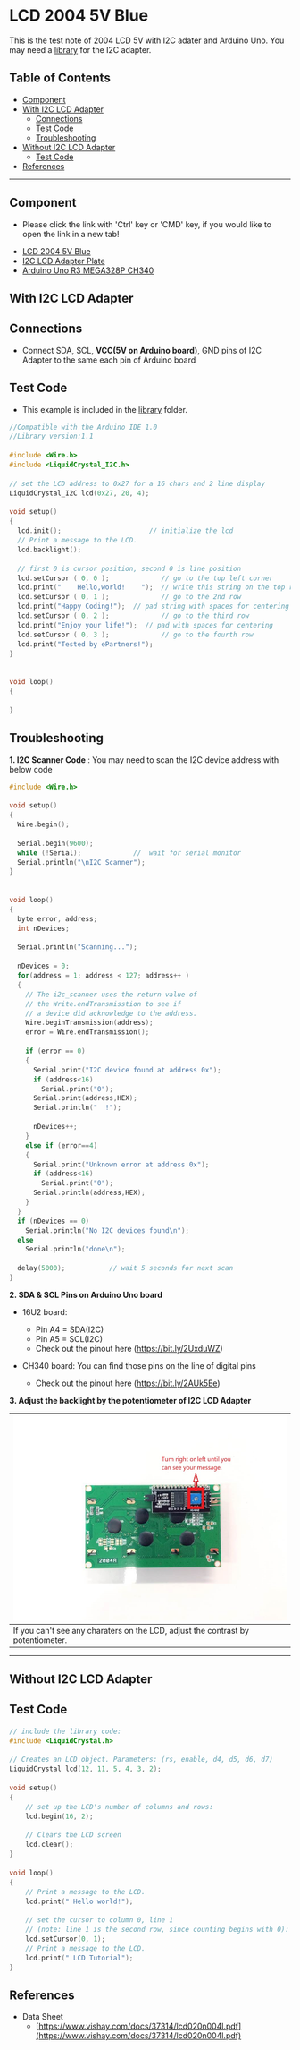 # LCD 2004 5V Blue

This is the test note of 2004 LCD 5V with I2C adater and Arduino Uno. You may need a [library](Library/) for the I2C adapter.

## Table of Contents
- [Component](#component)
- [With I2C LCD Adapter](#with-i2c-lcd-adapter)
  - [Connections](#connections)
  - [Test Code](#test-code)
  - [Troubleshooting](#troubleshooting)
- [Without I2C LCD Adapter](#without-i2c-lcd-adapter)
  - [Test Code](#test-code-1)
- [References](#references)
    
---
## Component
* Please click the link with 'Ctrl' key or 'CMD' key, if you would like to open the link in a new tab!

- [LCD 2004 5V Blue](https://www.trademe.co.nz/electronics-photography/other-electronics/electronic-components/other/listing-2660160453.htm?rsqid=4650463e25924747b8026095847336b4-002)
- [I2C LCD Adapter Plate](https://www.trademe.co.nz/electronics-photography/other-electronics/electronic-components/other/listing-2657940961.htm?rsqid=3915eefe3ba5453ca671aa0b010a3fbc-001/)
- [Arduino Uno R3 MEGA328P CH340](https://www.trademe.co.nz/electronics-photography/other-electronics/electronic-components/other/listing-2651898157.htm?rsqid=929e0e9ffa584c05a4e74094cd4b87c6-004/)

## With I2C LCD Adapter

## Connections
- Connect SDA, SCL, <b>VCC(5V on Arduino board)</b>, GND pins of I2C Adapter to the same each pin of Arduino board

## Test Code
* This example is included in the [library](Library/) folder.

```c++
//Compatible with the Arduino IDE 1.0
//Library version:1.1

#include <Wire.h> 
#include <LiquidCrystal_I2C.h>

// set the LCD address to 0x27 for a 16 chars and 2 line display
LiquidCrystal_I2C lcd(0x27, 20, 4);  

void setup()
{
  lcd.init();                      // initialize the lcd 
  // Print a message to the LCD.
  lcd.backlight();

  // first 0 is cursor position, second 0 is line position
  lcd.setCursor ( 0, 0 );             // go to the top left corner
  lcd.print("    Hello,world!    ");  // write this string on the top row
  lcd.setCursor ( 0, 1 );             // go to the 2nd row
  lcd.print("Happy Coding!");  // pad string with spaces for centering
  lcd.setCursor ( 0, 2 );             // go to the third row
  lcd.print("Enjoy your life!");  // pad with spaces for centering
  lcd.setCursor ( 0, 3 );             // go to the fourth row
  lcd.print("Tested by ePartners!");
}


void loop()
{
  
}
```

## Troubleshooting

<strong>1. I2C Scanner Code</strong> : You may need to scan the I2C device address with below code

```c++
#include <Wire.h> 

void setup()
{
  Wire.begin();

  Serial.begin(9600);
  while (!Serial);             //  wait for serial monitor
  Serial.println("\nI2C Scanner");
}


void loop()
{
  byte error, address;
  int nDevices;

  Serial.println("Scanning...");

  nDevices = 0;
  for(address = 1; address < 127; address++ )
  {
    // The i2c_scanner uses the return value of
    // the Write.endTransmisstion to see if
    // a device did acknowledge to the address.
    Wire.beginTransmission(address);
    error = Wire.endTransmission();

    if (error == 0)
    {
      Serial.print("I2C device found at address 0x");
      if (address<16)
        Serial.print("0");
      Serial.print(address,HEX);
      Serial.println("  !");

      nDevices++;
    }
    else if (error==4)
    {
      Serial.print("Unknown error at address 0x");
      if (address<16)
        Serial.print("0");
      Serial.println(address,HEX);
    }    
  }
  if (nDevices == 0)
    Serial.println("No I2C devices found\n");
  else
    Serial.println("done\n");

  delay(5000);           // wait 5 seconds for next scan
}
```


<strong>2. SDA & SCL Pins on Arduino Uno board</strong>
  - 16U2 board: 
    - Pin A4 = SDA(I2C)
    - Pin A5 = SCL(I2C)
    - Check out the pinout here (https://bit.ly/2UxduWZ)

  - CH340 board: You can find those pins on the line of digital pins
    - Check out the pinout here (https://bit.ly/2AUk5Ee)

<strong>3. Adjust the backlight by the potentiometer of I2C LCD Adapter</strong>
  
  | ![alt text](Pictures/2004.jpg "Turn the potentiometer") |
  | -- |
  | If you can't see any charaters on the LCD, adjust the contrast by potentiometer. |

---

## Without I2C LCD Adapter

## Test Code

```c
// include the library code:
#include <LiquidCrystal.h>

// Creates an LCD object. Parameters: (rs, enable, d4, d5, d6, d7)
LiquidCrystal lcd(12, 11, 5, 4, 3, 2);

void setup() 
{
	// set up the LCD's number of columns and rows:
	lcd.begin(16, 2);

	// Clears the LCD screen
	lcd.clear();
}

void loop() 
{
	// Print a message to the LCD.
	lcd.print(" Hello world!");

	// set the cursor to column 0, line 1
	// (note: line 1 is the second row, since counting begins with 0):
	lcd.setCursor(0, 1);
	// Print a message to the LCD.
	lcd.print(" LCD Tutorial");
}
```
## References
- Data Sheet
    - [https://www.vishay.com/docs/37314/lcd020n004l.pdf](https://www.vishay.com/docs/37314/lcd020n004l.pdf)